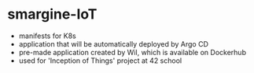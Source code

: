 # smargine-IoT

- manifests for K8s
- application that will be automatically deployed by Argo CD
- pre-made application created by Wil, which is available on Dockerhub
- used for 'Inception of Things' project at 42 school

